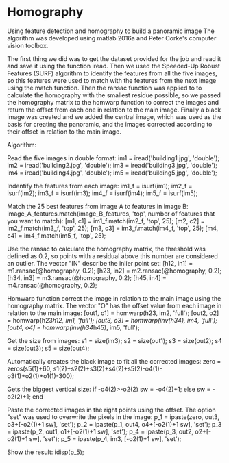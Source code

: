 # Homography
Using feature detection and homography to build a panoramic image
The algorithm was developed using matlab 2016a and Peter Corke's computer vision toolbox.

The first thing we did was to get the dataset provided for the job and read it and save it using the function iread. Then we used the Speeded-Up Robust Features (SURF) algorithm to identify the features from all the five images, so this features were used to match with the features from the next image using the match function. Then the ransac function was applied to to calculate the homography with the smallest residue possible, so we passed the homography matrix to the homwarp function to correct the images and return the offset from each one in relation to the main image. Finally a black image was created and we added the central image, which was used as the basis for creating the panoramic, and the images corrected according to their offset in relation to the main image.

Algorithm:

Read the five images in double format: 
im1 = iread('building1.jpg', 'double');
im2 = iread('building2.jpg', 'double');
im3 = iread('building3.jpg', 'double');
im4 = iread('building4.jpg', 'double');
im5 = iread('building5.jpg', 'double');

Indentify the features from each image: 
im1_f = isurf(im1);
im2_f = isurf(im2);
im3_f = isurf(im3);
im4_f = isurf(im4);
im5_f = isurf(im5);

Match the 25 best features from image A to features in image B: image_A_features.match(image_B_features, 'top', number of features that you want to match):
[m1, c1] = im1_f.match(im2_f, 'top', 25);
[m2, c2] = im2_f.match(im3_f, 'top', 25);
[m3, c3] = im3_f.match(im4_f, 'top', 25);
[m4, c4] = im4_f.match(im5_f, 'top', 25);

Use the ransac to calculate the homography matrix, the threshold was defined as 0.2, so points with a residual above this number are considered an outlier. The vector "IN"  describe the inlier point set:
[h12, in1] = m1.ransac(@homography, 0.2);
[h23, in2] = m2.ransac(@homography, 0.2);
[h34, in3] = m3.ransac(@homography, 0.2);
[h45, in4] = m4.ransac(@homography, 0.2);

Homwarp function correct the image in relation to the main image using the homography matrix. The vector "O" has the offset value from each image in relation to the main image: 
[out1, o1] = homwarp(h23, im2, 'full');
[out2, o2] = homwarp(h23*h12, im1, 'full');
[out3, o3] = homwarp(inv(h34), im4, 'full');
[out4, o4] = homwarp(inv(h34*h45), im5, 'full');

Get the size from images:
s1 = size(im3);
s2 = size(out1);
s3 = size(out2);
s4 = size(out3);
s5 = size(out4);

Automatically creates the black image to fit all the corrected images:
zero = zeros(s5(1)+60, s1(2)+s2(2)+s3(2)+s4(2)+s5(2)-o4(1)-o3(1)+o2(1)+o1(1)-300);

Gets the biggest vertical size:
if -o4(2)>-o2(2)
    sw = -o4(2)+1;
else
    sw = -o2(2)+1;
end

Paste the corrected images in the right points using the offset. The option "set" was used to overwrite the pixels in the image:
p_1 = ipaste(zero, out3, o3+[-o2(1)+1 sw], 'set');
p_2 = ipaste(p_1, out4, o4+[-o2(1)+1 sw], 'set');
p_3 = ipaste(p_2, out1, o1+[-o2(1)+1 sw], 'set');
p_4 = ipaste(p_3, out2, o2+[-o2(1)+1 sw], 'set');
p_5 = ipaste(p_4, im3, [-o2(1)+1 sw], 'set');

Show the result:
idisp(p_5);
